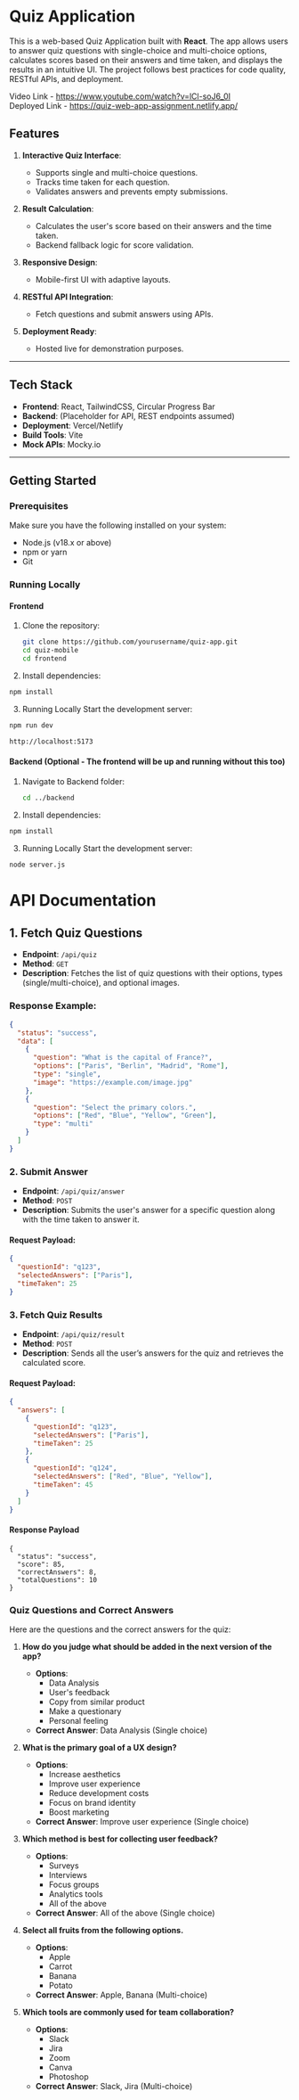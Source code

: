 # Quiz Application

This is a web-based Quiz Application built with **React**. The app allows users to answer quiz questions with single-choice and multi-choice options, calculates scores based on their answers and time taken, and displays the results in an intuitive UI. The project follows best practices for code quality, RESTful APIs, and deployment.

Video Link - https://www.youtube.com/watch?v=lCl-soJ6_0I <br>
Deployed Link - https://quiz-web-app-assignment.netlify.app/

## Features

1. **Interactive Quiz Interface**: 
   - Supports single and multi-choice questions.
   - Tracks time taken for each question.
   - Validates answers and prevents empty submissions.

2. **Result Calculation**:
   - Calculates the user's score based on their answers and the time taken.
   - Backend fallback logic for score validation.

3. **Responsive Design**: 
   - Mobile-first UI with adaptive layouts.

4. **RESTful API Integration**:
   - Fetch questions and submit answers using APIs.

5. **Deployment Ready**:
   - Hosted live for demonstration purposes.

---


## Tech Stack

- **Frontend**: React, TailwindCSS, Circular Progress Bar
- **Backend**: (Placeholder for API, REST endpoints assumed)
- **Deployment**: Vercel/Netlify
- **Build Tools**: Vite
- **Mock APIs**: Mocky.io

---

## Getting Started

### Prerequisites

Make sure you have the following installed on your system:

- Node.js (v18.x or above)
- npm or yarn
- Git

### Running Locally

#### Frontend

1. Clone the repository:
   ```bash
   git clone https://github.com/yourusername/quiz-app.git
   cd quiz-mobile
   cd frontend
   ```

2. Install dependencies:
  ```bash
  npm install
  ```

3. Running Locally
Start the development server:

```bash
npm run dev
```

```bash
http://localhost:5173
```

#### Backend (Optional - The frontend will be up and running without this too)

1. Navigate to Backend folder:
   ```bash
   cd ../backend
   ```

2. Install dependencies:
  ```bash
  npm install
  ```

3. Running Locally
Start the development server:

```bash
node server.js
```




# API Documentation

## 1. Fetch Quiz Questions  

- **Endpoint**: `/api/quiz`  
- **Method**: `GET`  
- **Description**: Fetches the list of quiz questions with their options, types (single/multi-choice), and optional images.

### Response Example:
```json
{
  "status": "success",
  "data": [
    {
      "question": "What is the capital of France?",
      "options": ["Paris", "Berlin", "Madrid", "Rome"],
      "type": "single",
      "image": "https://example.com/image.jpg"
    },
    {
      "question": "Select the primary colors.",
      "options": ["Red", "Blue", "Yellow", "Green"],
      "type": "multi"
    }
  ]
}
```

### 2. Submit Answer

- **Endpoint**: `/api/quiz/answer`
- **Method**: `POST`
- **Description**: Submits the user's answer for a specific question along with the time taken to answer it.

#### Request Payload:
```json
{
  "questionId": "q123",
  "selectedAnswers": ["Paris"],
  "timeTaken": 25
}
```

### 3. Fetch Quiz Results

- **Endpoint**: `/api/quiz/result`
- **Method**: `POST`
- **Description**: Sends all the user’s answers for the quiz and retrieves the calculated score.

#### Request Payload:
```json
{
  "answers": [
    { 
      "questionId": "q123", 
      "selectedAnswers": ["Paris"], 
      "timeTaken": 25 
    },
    { 
      "questionId": "q124", 
      "selectedAnswers": ["Red", "Blue", "Yellow"], 
      "timeTaken": 45 
    }
  ]
}
```

#### Response Payload
```
{
  "status": "success",
  "score": 85,
  "correctAnswers": 8,
  "totalQuestions": 10
}
```

### Quiz Questions and Correct Answers

Here are the questions and the correct answers for the quiz:

1. **How do you judge what should be added in the next version of the app?**
   - **Options**:
     - Data Analysis
     - User's feedback
     - Copy from similar product
     - Make a questionary
     - Personal feeling
   - **Correct Answer**: Data Analysis (Single choice)

2. **What is the primary goal of a UX design?**
   - **Options**:
     - Increase aesthetics
     - Improve user experience
     - Reduce development costs
     - Focus on brand identity
     - Boost marketing
   - **Correct Answer**: Improve user experience (Single choice)

3. **Which method is best for collecting user feedback?**
   - **Options**:
     - Surveys
     - Interviews
     - Focus groups
     - Analytics tools
     - All of the above
   - **Correct Answer**: All of the above (Single choice)

4. **Select all fruits from the following options.**
   - **Options**:
     - Apple
     - Carrot
     - Banana
     - Potato
   - **Correct Answer**: Apple, Banana (Multi-choice)

5. **Which tools are commonly used for team collaboration?**
   - **Options**:
     - Slack
     - Jira
     - Zoom
     - Canva
     - Photoshop
   - **Correct Answer**: Slack, Jira (Multi-choice)


